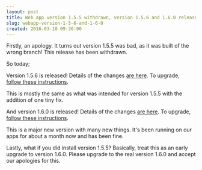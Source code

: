 ```yaml
---
layout: post
title: Web app version 1.5.5 withdrawn, version 1.5.6 and 1.6.0 released
slug: webapp-version-1-5-6-and-1-6-0
created: 2016-03-10 09:30:00
---
```


Firstly, an apology. It turns out version 1.5.5 was bad, as it was built of the wrong branch! This release has been withdrawn.

So today;

Version 1.5.6 is released! Details of the changes [are here](http://ican.openacalendar.org/webapp/release/1.5.6.html). To upgrade, [follow these instructions](http://docs-superusers.openacalendar.org/en/v1.5.x/upgrading.html).

This is mostly the same as what was intended for version 1.5.5 with the addition of one tiny fix.

And version 1.6.0 is released! Details of the changes [are here](http://ican.openacalendar.org/webapp/release/1.6.0.html). To upgrade, [follow these instructions](http://docs-superusers.openacalendar.org/en/v1.6.x/upgrading.html).

This is a major new version with many new things. It's been running on our apps for about a month now and has been fine.

Lastly, what if you did install version 1.5.5? Basically, treat this as an early upgrade to version 1.6.0. Please upgrade to the real version 1.6.0 and accept our apologies for this.


